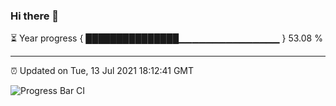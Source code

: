 ### Hi there 👋

⏳ Year progress { ███████████████▁▁▁▁▁▁▁▁▁▁▁▁▁▁▁ } 53.08 %

---

⏰ Updated on Tue, 13 Jul 2021 18:12:41 GMT

![Progress Bar CI](https://github.com/liununu/liununu/workflows/Progress%20Bar%20CI/badge.svg)
